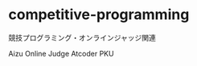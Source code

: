 competitive-programming
=======================

競技プログラミング・オンラインジャッジ関連

Aizu Online Judge
Atcoder
PKU
